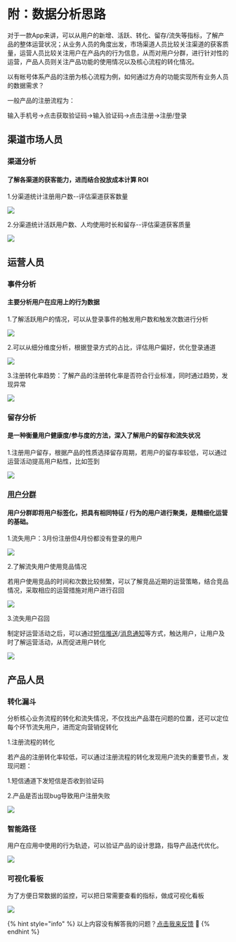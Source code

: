 # 附：数据分析思路

对于一款App来讲，可以从用户的新增、活跃、转化、留存/流失等指标，了解产品的整体运营状况；从业务人员的角度出发，市场渠道人员比较关注渠道的获客质量，运营人员比较关注用户在产品内的行为信息，从而对用户分群，进行针对性的运营，产品人员则关注产品功能的使用情况以及核心流程的转化情况。

以有帐号体系产品的注册为核心流程为例，如何通过方舟的功能实现所有业务人员的数据需求？

一般产品的注册流程为：

输入手机号→点击获取验证码→输入验证码→点击注册→注册/登录

## **渠道市场人员**

### 渠道分析

#### 了解各渠道的获客能力，进而结合投放成本计算 ROI

1.分渠道统计注册用户数--评估渠道获客数量

![ ](../.gitbook/assets/tu-pian-4.png)

2.分渠道统计活跃用户数、人均使用时长和留存--评估渠道获客质量

![](../.gitbook/assets/tu-pian-5.png)

## **运营人员**

### 事件分析

#### 主要分析用户在应用上的行为数据

1.了解活跃用户的情况，可以从登录事件的触发用户数和触发次数进行分析

![ ](../.gitbook/assets/tu-pian-6.png)

2.可以从细分维度分析，根据登录方式的占比，评估用户偏好，优化登录通道

![ ](../.gitbook/assets/tu-pian-7.png)

3.注册转化率趋势：了解产品的注册转化率是否符合行业标准，同时通过趋势，发现异常

![ ](../.gitbook/assets/11.png)

### 留存分析

#### 是一种衡量用户健康度/参与度的方法，深入了解用户的留存和流失状况

1.注册用户留存，根据产品的性质选择留存周期，若用户的留存率较低，可以通过运营活动提高用户粘性，比如签到

![ ](../.gitbook/assets/tu-pian-10.png)

### [用户分群](../features/user/)

#### 用户分群即将用户标签化，把具有相同特征 / 行为的用户进行聚类，是精细化运营的基础。

1.流失用户：3月份注册但4月份都没有登录的用户

![ ](../.gitbook/assets/tu-pian-11.png)

2.了解流失用户使用竞品情况

若用户使用竞品的时间和次数比较频繁，可以了解竞品近期的运营策略，结合竞品情况，采取相应的运营措施对用户进行召回

![ ](../.gitbook/assets/tu-pian-12.png)

3.流失用户召回

制定好运营活动之后，可以通过[短信推送](../features/operation/sms.md)/[消息通知](../features/operation/pushmessage.md)等方式，触达用户，让用户及时了解运营活动，从而促进用户转化

![ ](../.gitbook/assets/tu-pian-13.png)

## **产品人员**

### 转化漏斗

分析核心业务流程的转化和流失情况，不仅找出产品潜在问题的位置，还可以定位每个环节流失用户，进而定向营销促转化

1.注册流程的转化

若产品的注册转化率较低，可以通过注册流程的转化发现用户流失的重要节点，发现问题：

1.短信通道下发短信是否收到验证码

2.产品是否出现bug导致用户注册失败

![ ](../.gitbook/assets/tu-pian-14.png)

### 智能路径

用户在应用中使用的行为轨迹，可以验证产品的设计思路，指导产品迭代优化。

![ ](../.gitbook/assets/tu-pian-15.png)

### 可视化看板

为了方便日常数据的监控，可以把日常需要查看的指标，做成可视化看板

![](../.gitbook/assets/image%20%2843%29.png)

{% hint style="info" %}
以上内容没有解答我的问题？[点击我来反馈](https://support.qq.com/products/118522/) 🚀
{% endhint %}

